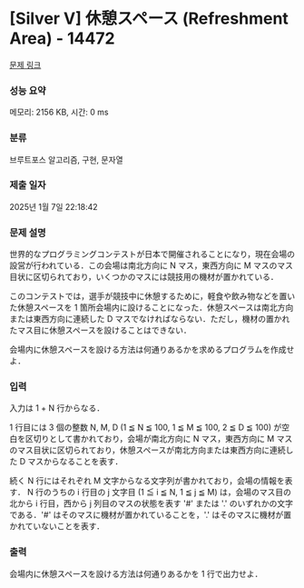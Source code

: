 # [Silver V] 休憩スペース (Refreshment Area) - 14472 

[문제 링크](https://www.acmicpc.net/problem/14472) 

### 성능 요약

메모리: 2156 KB, 시간: 0 ms

### 분류

브루트포스 알고리즘, 구현, 문자열

### 제출 일자

2025년 1월 7일 22:18:42

### 문제 설명

<p>世界的なプログラミングコンテストが日本で開催されることになり，現在会場の設営が行われている．この会場は南北方向に N マス，東西方向に M マスのマス目状に区切られており，いくつかのマスには競技用の機材が置かれている．</p>

<p>このコンテストでは，選手が競技中に休憩するために，軽食や飲み物などを置いた休憩スペースを 1 箇所会場内に設けることになった．休憩スペースは南北方向または東西方向に連続した D マスでなければならない．ただし，機材の置かれたマス目に休憩スペースを設けることはできない．</p>

<p>会場内に休憩スペースを設ける方法は何通りあるかを求めるプログラムを作成せよ．</p>

### 입력 

 <p>入力は 1 + N 行からなる．</p>

<p>1 行目には 3 個の整数 N, M, D (1 ≦ N ≦ 100, 1 ≦ M ≦ 100, 2 ≦ D ≦ 100) が空白を区切りとして書かれており，会場が南北方向に N マス，東西方向に M マスのマス目状に区切られており，休憩スペースが南北方向または東西方向に連続した D マスからなることを表す．</p>

<p>続く N 行にはそれぞれ M 文字からなる文字列が書かれており，会場の情報を表す． N 行のうちの i 行目の j 文字目 (1 ≦ i ≦ N, 1 ≦ j ≦ M) は，会場のマス目の北から i 行目，西から j 列目のマスの状態を表す '#' または '.' のいずれかの文字である．'#' はそのマスに機材が置かれていることを，'.' はそのマスに機材が置かれていないことを表す．</p>

### 출력 

 <p>会場内に休憩スペースを設ける方法は何通りあるかを 1 行で出力せよ．</p>

